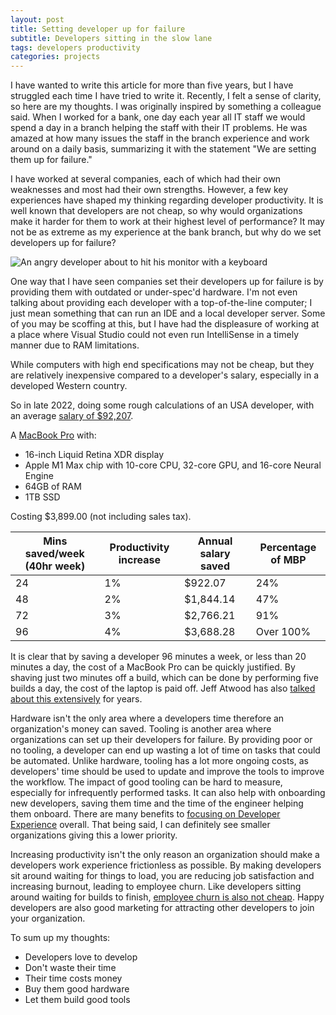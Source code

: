 ```yaml
---
layout: post
title: Setting developer up for failure
subtitle: Developers sitting in the slow lane
tags: developers productivity
categories: projects
---
```


I have wanted to write this article for more than five years, but I have struggled each time I have tried to write it. Recently, I felt a sense of clarity, so here are my thoughts. I was originally inspired by something a colleague said. When I worked for a bank, one day each year all IT staff we would spend a day in a branch helping the staff with their IT problems. He was amazed at how many issues the staff in the branch experience and work around on a daily basis, summarizing it with the statement "We are setting them up for failure."

I have worked at several companies, each of which had their own weaknesses and most had their own strengths. However, a few key experiences have shaped my thinking regarding developer productivity. It is well known that developers are not cheap, so why would organizations make it harder for them to work at their highest level of performance? It may not be as extreme as my experience at the bank branch, but why do we set developers up for failure?

<p class="center">
    <img src="https://raw.githubusercontent.com/bbody/bbody.github.io/master/_posts/images/2022-12-20-setting-developers-up-for-failure/angry-developer.jpg" alt="An angry developer about to hit his monitor with a keyboard" />
</p>

One way that I have seen companies set their developers up for failure is by providing them with outdated or under-spec'd hardware. I'm not even talking about providing each developer with a top-of-the-line computer; I just mean something that can run an IDE and a local developer server. Some of you may be scoffing at this, but I have had the displeasure of working at a place where Visual Studio could not even run IntelliSense in a timely manner due to RAM limitations.

While computers with high end specifications may not be cheap, but they are relatively inexpensive compared to a developer's salary, especially in a developed Western country.

So in late 2022, doing some rough calculations of an USA developer, with an average [salary of $92,207](https://www.indeed.com/career/software-engineer/salaries).

A [MacBook Pro](https://www.apple.com/shop/buy-mac/macbook-pro/16-inch-space-gray-10-core-cpu-32-core-gpu-1tb) with:
- 16-inch Liquid Retina XDR display
- Apple M1 Max chip with 10-core CPU, 32-core GPU, and 16-core Neural Engine
- 64GB of RAM
- 1TB SSD

Costing $3,899.00 (not including sales tax).

| Mins saved/week (40hr week) | Productivity increase | Annual salary saved | Percentage of MBP |
| -- | --------------------- | ------------ | ----------------- |
| 24 |           1%          |   $922.07    |       24%         |
| 48 |           2%          |   $1,844.14  |       47%         |
| 72 |           3%          |   $2,766.21  |       91%         |
| 96 |           4%          |   $3,688.28  |    Over 100%      |

It is clear that by saving a developer 96 minutes a week, or less than 20 minutes a day, the cost of a MacBook Pro can be quickly justified. By shaving just two minutes off a build, which can be done by performing five builds a day, the cost of the laptop is paid off. Jeff Atwood has also [talked about this extensively](https://blog.codinghorror.com/hardware-is-cheap-programmers-are-expensive/) for years.

Hardware isn't the only area where a developers time therefore an organization's money can saved. Tooling is another area where organizations can set up their developers for failure. By providing poor or no tooling, a developer can end up wasting a lot of time on tasks that could be automated. Unlike hardware, tooling has a lot more ongoing costs, as developers' time should be used to update and improve the tools to improve the workflow. The impact of good tooling can be hard to measure, especially for infrequently performed tasks. It can also help with onboarding new developers, saving them time and the time of the engineer helping them onboard. There are many benefits to [focusing on Developer Experience](https://devops.com/understanding-the-importance-of-developer-experience/) overall. That being said, I can definitely see smaller organizations giving this a lower priority.

Increasing productivity isn't the only reason an organization should make a developers work experience frictionless as possible. By making developers sit around waiting for things to load, you are reducing job satisfaction and increasing burnout, leading to employee churn. Like developers sitting around waiting for builds to finish, [employee churn is also not cheap](https://www.gallup.com/workplace/247391/fixable-problem-costs-businesses-trillion.aspx). Happy developers are also good marketing for attracting other developers to join your organization.

To sum up my thoughts:
- Developers love to develop
- Don't waste their time
- Their time costs money
- Buy them good hardware
- Let them build good tools
